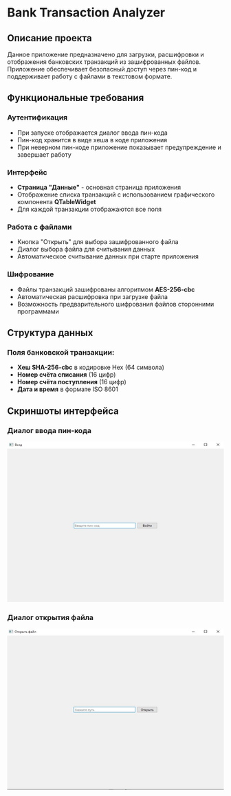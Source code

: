 # Bank Transaction Analyzer

## Описание проекта

Данное приложение предназначено для загрузки, расшифровки и отображения банковских транзакций из зашифрованных файлов. 
Приложение обеспечивает безопасный доступ через пин-код и поддерживает работу с файлами в текстовом формате.

## Функциональные требования

### Аутентификация
- При запуске отображается диалог ввода пин-кода
- Пин-код хранится в виде хеша в коде приложения
- При неверном пин-коде приложение показывает предупреждение и завершает работу

### Интерфейс
- **Страница "Данные"** - основная страница приложения
- Отображение списка транзакций с использованием графического компонента **QTableWidget**
- Для каждой транзакции отображаются все поля

### Работа с файлами
- Кнопка "Открыть" для выбора зашифрованного файла
- Диалог выбора файла для считывания данных
- Автоматическое считывание данных при старте приложения

### Шифрование
- Файлы транзакций зашифрованы алгоритмом **AES-256-cbc**
- Автоматическая расшифровка при загрузке файла
- Возможность предварительного шифрования файлов сторонними программами

## Структура данных

### Поля банковской транзакции:
- **Хеш SHA-256-cbc** в кодировке Hex (64 символа)
- **Номер счёта списания** (16 цифр)
- **Номер счёта поступления** (16 цифр)
- **Дата и время** в формате ISO 8601

## Скриншоты интерфейса

### Диалог ввода пин-кода
![Диалог аутентификации](./images/pin_dialog.png)

### Диалог открытия файла
![Диалог открытия файла](./images/open_file.png)
